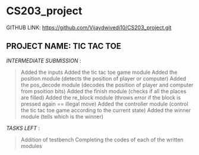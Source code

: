 # CS203_project
GITHUB LINK: https://github.com/Vijaydwivedi10/CS203_project.git
## PROJECT NAME: TIC TAC TOE
*INTERMEDIATE SUBMISSION* :
>Added the inputs 
>Added the tic tac toe game module
>Added the position module (detects the position of player or computer)
>Added the pos_decode module (decodes the position of player and computer from psoition bits)
>Added the finish module (checks if all the places are filled)
>Added the re_block module (throws error if the block is pressed again == illegal move)
>Added the controller module (control the tic tac toe game according to the current state)
>Added the winner module (tells which is the winner)

*TASKS LEFT* :
>Addition of testbench
>Completing the codes of each of the written modules
